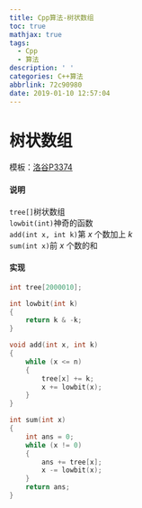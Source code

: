 ```yaml
---
title: Cpp算法-树状数组
toc: true
mathjax: true
tags:
  - Cpp
  - 算法
description: ' '
categories: C++算法
abbrlink: 72c90980
date: 2019-01-10 12:57:04
---
```

# 树状数组

模板：[洛谷P3374](https://www.luogu.org/problemnew/show/P3374)

#### 说明
`tree[]`树状数组<br/>
`lowbit(int)`神奇的函数<br/>
`add(int x, int k)`第 $x$ 个数加上 $k$ <br/>
`sum(int x)`前 $x$ 个数的和

#### 实现
```cpp
int tree[2000010];

int lowbit(int k)
{
    return k & -k;
}

void add(int x, int k)
{
    while (x <= n)
    {
        tree[x] += k;
        x += lowbit(x);
    }
}

int sum(int x)
{
    int ans = 0;
    while (x != 0)
    {
        ans += tree[x];
        x -= lowbit(x);
    }
    return ans;
}
```